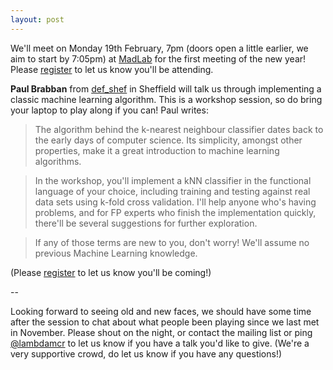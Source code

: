 ```yaml
---
layout: post
---
```


We'll meet on Monday 19th February, 7pm (doors open a little earlier, we aim to start by 7:05pm) at [MadLab][MadLab] for the first meeting of the new year!  Please
[register][eventbrite] to let us know you'll be attending.

**Paul Brabban** from [def_shef][def_shef] in Sheffield will talk us through
implementing a classic machine learning algorithm.  This is a workshop session,
so do bring your laptop to play along if you can!  Paul writes:

> The algorithm behind the k-nearest neighbour classifier dates back to the early days of computer science. Its simplicity, amongst other properties, make it a great introduction to machine learning algorithms.

> In the workshop, you'll implement a kNN classifier in the functional language of your choice, including training and testing against real data sets using k-fold cross validation. I'll help anyone who's having problems, and for FP experts who finish the implementation quickly, there'll be several suggestions for further exploration.

> If any of those terms are new to you, don't worry! We'll assume no previous Machine Learning knowledge.

(Please [register][eventbrite] to let us know you'll be coming!)

--

Looking forward to seeing old and new faces, we should have some time after
the session to chat about what people been playing since we last met in November.
Please shout on the night, or contact the mailing list or ping [@lambdamcr][lambdamcr] to let us know if you have a talk you'd like to give.
(We're a very supportive crowd, do let us know if you have any questions!)

[MadLab]: https://madlab.org.uk/find-us/
[lambdamcr]: https://twitter.com/lambdamcr
[def_shef]: https://twitter.com/def_shef
[eventbrite]: https://www.eventbrite.com/e/lambdalounge-machine-learning-workshop-with-paul-brabban-tickets-42842694653
